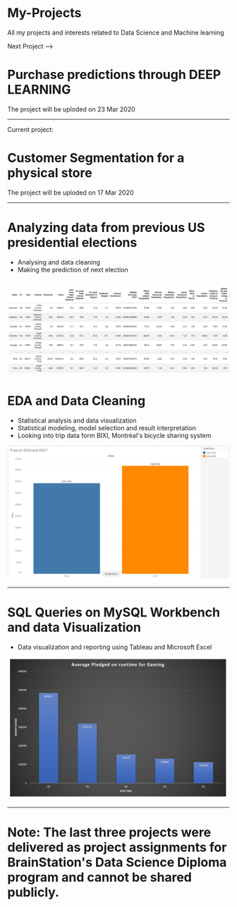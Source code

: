 # My-Projects
All my projects and interests related to Data Science and Machine learning

Next Project --> 
# Purchase predictions through DEEP LEARNING
The project will be uploded on 23 Mar 2020


--------------------------
Current project:
# Customer Segmentation for a physical store
The project will be uploded on 17 Mar 2020


--------------------------
# Analyzing data from previous US presidential elections
- Analysing and data cleaning 
- Making the prediction of next election

![](images/PresidentUS.png)
----------------------------

# EDA and Data Cleaning
- Statistical analysis and data visualization
- Statistical modeling, model selection and result interpretation
- Looking into trip data form BIXI, Montréal's bicycle sharing system

![](images/bixi.png)

----------------------------
# SQL Queries on MySQL Workbench and data Visualization 

 - Data visualization and reporting using Tableau and Microsoft Excel
 
 ![](images/money.png)
 
 ---------------------------------------------------------------------
# Note: The last three projects were delivered as project assignments for BrainStation's Data Science Diploma program and cannot be shared publicly. 
